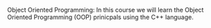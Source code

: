 Object Oriented Programming:
In this course we will learn the Object Oriented Programming (OOP) prinicpals using the C++ language.